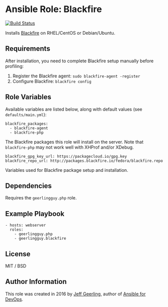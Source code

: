 # Ansible Role: Blackfire

[![Build Status](https://travis-ci.org/geerlingguy/ansible-role-blackfire.svg?branch=master)](https://travis-ci.org/geerlingguy/ansible-role-blackfire)

Installs [Blackfire](https://blackfire.io/) on RHEL/CentOS or Debian/Ubuntu.

## Requirements

After installation, you need to complete Blackfire setup manually before profiling:

  1. Register the Blackfire agent: `sudo blackfire-agent -register`
  2. Configure Blackfire: `blackfire config`

## Role Variables

Available variables are listed below, along with default values (see `defaults/main.yml`):

    blackfire_packages:
      - blackfire-agent
      - blackfire-php

The Blackfire packages this role will install on the server. Note that `blackfire-php` may not work well with XHProf and/or XDebug.

    blackfire_gpg_key_url: https://packagecloud.io/gpg.key
    blackfire_repo_url: http://packages.blackfire.io/fedora/blackfire.repo

Variables used for Blackfire package setup and installation.

## Dependencies

Requires the `geerlingguy.php` role.

## Example Playbook

    - hosts: webserver
      roles:
        - geerlingguy.php
        - geerlingguy.blackfire

## License

MIT / BSD

## Author Information

This role was created in 2016 by [Jeff Geerling](https://www.jeffgeerling.com/), author of [Ansible for DevOps](https://www.ansiblefordevops.com/).
